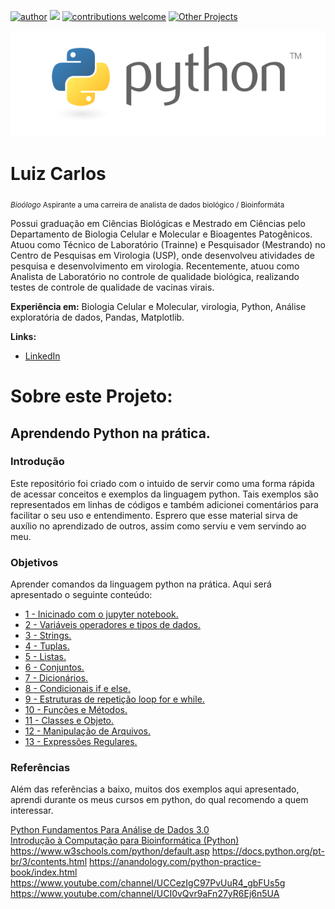 [![author](https://img.shields.io/badge/author-Luiz_Carlos-blue.svg)](https://www.linkedin.com/in/luiz-carlos-vieira-4582797b/) [![](https://img.shields.io/badge/python-3.8+-yellow.svg)](https://www.python.org/downloads/release/python) [![contributions welcome](https://img.shields.io/badge/contributions-welcome-brightgreen.svg?style=flat)](https://github.com/ziul-bio/Aprendendo_Python/issues) [![Other Projects](https://img.shields.io/badge/Others-Projects-red.svg?style=flat)](https://github.com/ziul-bio?tab=repositories)

<p align="center">
  <img src="banner.png" >
</p>

# Luiz Carlos
<sub>*Bioólogo* Aspirante a uma carreira de analista de dados biológico / Bioinformáta</sub>

Possui graduação em Ciências Biológicas e Mestrado em Ciências pelo Departamento de Biologia Celular e Molecular e Bioagentes Patogênicos.
Atuou como Técnico de Laboratório (Trainne) e Pesquisador (Mestrando) no Centro de Pesquisas em Virologia (USP), onde desenvolveu atividades
de pesquisa e desenvolvimento em virologia.
Recentemente, atuou como Analista de Laboratório no controle de qualidade biológica, realizando testes de controle de qualidade de vacinas virais.

**Experiência em:** Biologia Celular e Molecular, virologia, Python, Análise exploratória de dados, Pandas, Matplotlib.

**Links:**

* [LinkedIn](https://www.linkedin.com/in/luiz-carlos-vieira-4582797b/)


# Sobre este Projeto:

## Aprendendo Python na prática.


### Introdução
Este repositório foi criado com o intuido de servir como uma forma rápida de acessar conceitos e exemplos da linguagem python.
Tais exemplos são representados em linhas de códigos e também adicionei comentários para facilitar o seu uso e entendimento.
Esprero que esse material sirva de auxílio no aprendizado de outros, assim como serviu e vem servindo ao meu.


### Objetivos

Aprender comandos da linguagem python na prática. Aqui será apresentado o seguinte conteúdo: 

* [1 - Inicinado com o jupyter notebook.](https://github.com/ziul-bio/Aprendendo_Python/blob/main/01%20-%20Iniciando%20com%20o%20Jupyter%20Notebook/01-Como%20Utilizar%20Jupyter%20Notebook.ipynb)
* [2 - Variáveis operadores e tipos de dados.](https://github.com/ziul-bio/Aprendendo_Python/tree/main/02%20-%20Vari%C3%A1veis%2C%20Operadores%20e%20Tipos%20de%20Dados)
* [3 - Strings.](https://github.com/ziul-bio/Aprendendo_Python/tree/main/03%20-%20Strings)
* [4 - Tuplas.](https://github.com/ziul-bio/Aprendendo_Python/tree/main/04%20-%20Tuplas)
* [5 - Listas.](https://github.com/ziul-bio/Aprendendo_Python/tree/main/05%20-%20Listas)
* [6 - Conjuntos.](https://github.com/ziul-bio/Aprendendo_Python/tree/main/06%20-%20Conjuntos%20sets())
* [7 - Dicionários.](https://github.com/ziul-bio/Aprendendo_Python/tree/main/07%20-%20Dicion%C3%A1rios)
* [8 - Condicionais if e else.](https://github.com/ziul-bio/Aprendendo_Python/tree/main/08%20-%20Condicionais%20if%20else)
* [9 - Estruturas de repetição loop for e while.](https://github.com/ziul-bio/Aprendendo_Python/tree/main/09%20-%20Estruturas%20de%20repeti%C3%A7%C3%A3o%20Loop%20For%20and%20While)
* [10 - Funções e Métodos.](https://github.com/ziul-bio/Aprendendo_Python/tree/main/10%20-%20Fun%C3%A7%C3%B5es%20e%20M%C3%A9todos)
* [11 - Classes e Objeto.](https://github.com/ziul-bio/Aprendendo_Python/tree/main/11%20-%20Classes%20e%20Objetos%20-%20POO)
* [12 - Manipulação de Arquivos.](https://github.com/ziul-bio/Aprendendo_Python/tree/main/12%20-%20Manipula%C3%A7%C3%A3o%20de%20Arquivos)
* [13 - Expressões Regulares.](https://github.com/ziul-bio/Aprendendo_Python/tree/main/13%20-%20Express%C3%B5es%20Regulares)

### Referências
Além das referências a baixo, muitos dos exemplos aqui apresentado, aprendi durante os meus cursos em python, do qual recomendo a quem interessar.  

[Python Fundamentos Para Análise de Dados 3.0](https://www.datascienceacademy.com.br/course/python-fundamentos)  
[Introdução à Computação para Bioinformática (Python)](http://www.onlinebioinfo.dcc.ufmg.br/cursos/)  
https://www.w3schools.com/python/default.asp
https://docs.python.org/pt-br/3/contents.html
https://anandology.com/python-practice-book/index.html
https://www.youtube.com/channel/UCCezIgC97PvUuR4_gbFUs5g
https://www.youtube.com/channel/UCI0vQvr9aFn27yR6Ej6n5UA





